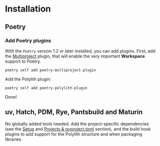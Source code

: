 
# Installation

## Poetry
### Add Poetry plugins
With the `Poetry` version 1.2 or later installed, you can add plugins. First, add the [Multiproject](https://github.com/DavidVujic/poetry-multiproject-plugin) plugin,
that will enable the very important __Workspace__ support to Poetry.
``` shell
poetry self add poetry-multiproject-plugin
```

Add the Polylith plugin:
``` shell
poetry self add poetry-polylith-plugin
```

Done!

## uv, Hatch, PDM, Rye, Pantsbuild and Maturin

No globally added tools needed. Add the project-specific dependencies (see the [Setup](setup.md) and [Projects & pyproject.toml](projects.md) section),
and the build hook plugins to add support for the Polylith structure and when packaging libraries.

